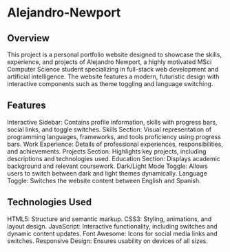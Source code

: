 # Alejandro-Newport

## Overview
This project is a personal portfolio website designed to showcase the skills, experience, and projects of Alejandro Newport, a highly motivated MSci Computer Science student specializing in full-stack web development and artificial intelligence. The website features a modern, futuristic design with interactive components such as theme toggling and language switching.

## Features
Interactive Sidebar: Contains profile information, skills with progress bars, social links, and toggle switches.
Skills Section: Visual representation of programming languages, frameworks, and tools proficiency using progress bars.
Work Experience: Details of professional experiences, responsibilities, and achievements.
Projects Section: Highlights key projects, including descriptions and technologies used.
Education Section: Displays academic background and relevant coursework.
Dark/Light Mode Toggle: Allows users to switch between dark and light themes dynamically.
Language Toggle: Switches the website content between English and Spanish.

## Technologies Used
HTML5: Structure and semantic markup.
CSS3: Styling, animations, and layout design.
JavaScript: Interactive functionality, including switches and dynamic content updates.
Font Awesome: Icons for social media links and switches.
Responsive Design: Ensures usability on devices of all sizes.
